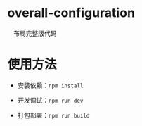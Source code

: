 overall-configuration
===

&emsp;布局完整版代码

# 使用方法

* 安装依赖：`npm install`

* 开发调试：`npm run dev`

* 打包部署：`npm run build`